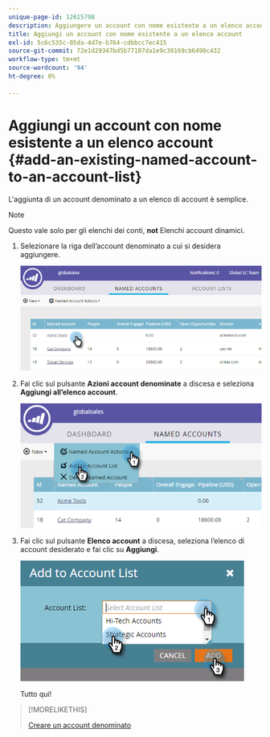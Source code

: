 ```yaml
---
unique-page-id: 12615798
description: Aggiungere un account con nome esistente a un elenco account - Documenti Marketo - Documentazione del prodotto
title: Aggiungi un account con nome esistente a un elenco account
exl-id: 5c6c535c-05da-4d7e-b764-cdbbcc7ec415
source-git-commit: 72e1d29347bd5b77107da1e9c30169cb6490c432
workflow-type: tm+mt
source-wordcount: '94'
ht-degree: 0%

---
```


# Aggiungi un account con nome esistente a un elenco account {#add-an-existing-named-account-to-an-account-list}

L&#39;aggiunta di un account denominato a un elenco di account è semplice.

>[!NOTE]
>
>Questo vale solo per gli elenchi dei conti, **not** Elenchi account dinamici.

1. Selezionare la riga dell’account denominato a cui si desidera aggiungere.

   ![](assets/four-1.png)

1. Fai clic sul pulsante **Azioni account denominate** a discesa e seleziona **Aggiungi all’elenco account**.

   ![](assets/five-1.png)

1. Fai clic sul pulsante **Elenco account** a discesa, seleziona l’elenco di account desiderato e fai clic su **Aggiungi**.

   ![](assets/six-1.png)

   Tutto qui!

>[!MORELIKETHIS]
>
>[Creare un account denominato](/help/marketo/product-docs/target-account-management/target/named-accounts/create-a-named-account.md)
